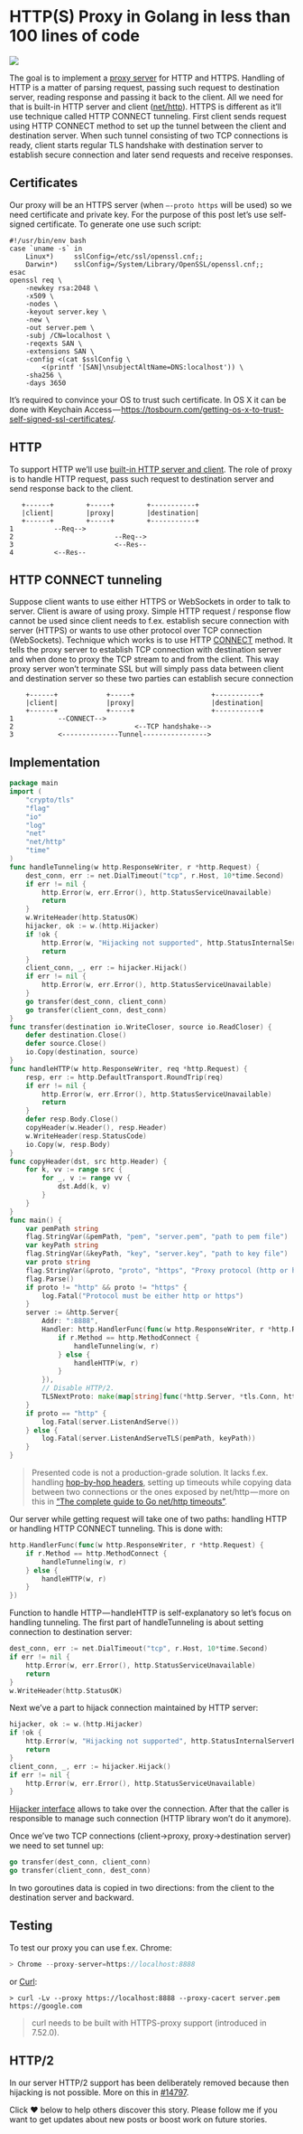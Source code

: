 # HTTP(S) Proxy in Golang in less than 100 lines of code

![](https://cdn-images-1.medium.com/max/1600/1*9FR0CCERIPLgv5SDAFlpOQ.jpeg)

The goal is to implement a [proxy server](https://en.wikipedia.org/wiki/Proxy_server) for HTTP and HTTPS. Handling of HTTP is a matter of parsing request, passing such request to destination server, reading response and passing it back to the client. All we need for that is built-in HTTP server and client ([net/http](https://golang.org/pkg/net/http/)). HTTPS is different as it’ll use technique called HTTP CONNECT tunneling. First client sends request using HTTP CONNECT method to set up the tunnel between the client and destination server. When such tunnel consisting of two TCP connections is ready, client starts regular TLS handshake with destination server to establish secure connection and later send requests and receive responses.

## Certificates

Our proxy will be an HTTPS server (when `—-proto https` will be used) so we need certificate and private key. For the purpose of this post let’s use self-signed certificate. To generate one use such script:

```console
#!/usr/bin/env bash
case `uname -s` in
    Linux*)     sslConfig=/etc/ssl/openssl.cnf;;
    Darwin*)    sslConfig=/System/Library/OpenSSL/openssl.cnf;;
esac
openssl req \
    -newkey rsa:2048 \
    -x509 \
    -nodes \
    -keyout server.key \
    -new \
    -out server.pem \
    -subj /CN=localhost \
    -reqexts SAN \
    -extensions SAN \
    -config <(cat $sslConfig \
        <(printf '[SAN]\nsubjectAltName=DNS:localhost')) \
    -sha256 \
    -days 3650
```
It’s required to convince your OS to trust such certificate. In OS X it can be done with Keychain Access — https://tosbourn.com/getting-os-x-to-trust-self-signed-ssl-certificates/.

## HTTP

To support HTTP we’ll use [built-in HTTP server and client](https://golang.org/pkg/net/http/). The role of proxy is to handle HTTP request, pass such request to destination server and send response back to the client.

```
   +------+        +-----+        +-----------+
   |client|        |proxy|        |destination|
   +------+        +-----+        +-----------+
1          --Req-->       
2                         --Req-->
3                         <--Res--
4          <--Res--
```

## HTTP CONNECT tunneling

Suppose client wants to use either HTTPS or WebSockets in order to talk to server. Client is aware of using proxy. Simple HTTP request / response flow cannot be used since client needs to f.ex. establish secure connection with server (HTTPS) or wants to use other protocol over TCP connection (WebSockets). Technique which works is to use HTTP [CONNECT](https://developer.mozilla.org/en-US/docs/Web/HTTP/Methods/CONNECT) method. It tells the proxy server to establish TCP connection with destination server and when done to proxy the TCP stream to and from the client. This way proxy server won’t terminate SSL but will simply pass data between client and destination server so these two parties can establish secure connection

```
    +------+            +-----+                   +-----------+
    |client|            |proxy|                   |destination| 
    +------+            +-----+                   +-----------+
1           --CONNECT-->       
2                              <--TCP handshake-->
3           <--------------Tunnel---------------->
```

## Implementation

```go
package main
import (
    "crypto/tls"
    "flag"
    "io"
    "log"
    "net"
    "net/http"
    "time"
)
func handleTunneling(w http.ResponseWriter, r *http.Request) {
    dest_conn, err := net.DialTimeout("tcp", r.Host, 10*time.Second)
    if err != nil {
        http.Error(w, err.Error(), http.StatusServiceUnavailable)
        return
    }
    w.WriteHeader(http.StatusOK)
    hijacker, ok := w.(http.Hijacker)
    if !ok {
        http.Error(w, "Hijacking not supported", http.StatusInternalServerError)
        return
    }
    client_conn, _, err := hijacker.Hijack()
    if err != nil {
        http.Error(w, err.Error(), http.StatusServiceUnavailable)
    }
    go transfer(dest_conn, client_conn)
    go transfer(client_conn, dest_conn)
}
func transfer(destination io.WriteCloser, source io.ReadCloser) {
    defer destination.Close()
    defer source.Close()
    io.Copy(destination, source)
}
func handleHTTP(w http.ResponseWriter, req *http.Request) {
    resp, err := http.DefaultTransport.RoundTrip(req)
    if err != nil {
        http.Error(w, err.Error(), http.StatusServiceUnavailable)
        return
    }
    defer resp.Body.Close()
    copyHeader(w.Header(), resp.Header)
    w.WriteHeader(resp.StatusCode)
    io.Copy(w, resp.Body)
}
func copyHeader(dst, src http.Header) {
    for k, vv := range src {
        for _, v := range vv {
            dst.Add(k, v)
        }
    }
}
func main() {
    var pemPath string
    flag.StringVar(&pemPath, "pem", "server.pem", "path to pem file")
    var keyPath string
    flag.StringVar(&keyPath, "key", "server.key", "path to key file")
    var proto string
    flag.StringVar(&proto, "proto", "https", "Proxy protocol (http or https)")
    flag.Parse()
    if proto != "http" && proto != "https" {
        log.Fatal("Protocol must be either http or https")
    }
    server := &http.Server{
        Addr: ":8888",
        Handler: http.HandlerFunc(func(w http.ResponseWriter, r *http.Request) {
            if r.Method == http.MethodConnect {
                handleTunneling(w, r)
            } else {
                handleHTTP(w, r)
            }
        }),
        // Disable HTTP/2.
        TLSNextProto: make(map[string]func(*http.Server, *tls.Conn, http.Handler)),
    }
    if proto == "http" {
        log.Fatal(server.ListenAndServe())
    } else {
        log.Fatal(server.ListenAndServeTLS(pemPath, keyPath))
    }
}
```

> Presented code is not a production-grade solution. It lacks f.ex. handling [hop-by-hop headers](https://developer.mozilla.org/en-US/docs/Web/HTTP/Headers#hbh), setting up timeouts while copying data between two connections or the ones exposed by net/http — more on this in [“The complete guide to Go net/http timeouts”](https://blog.cloudflare.com/the-complete-guide-to-golang-net-http-timeouts/).

Our server while getting request will take one of two paths: handling HTTP or handling HTTP CONNECT tunneling. This is done with:

```go
http.HandlerFunc(func(w http.ResponseWriter, r *http.Request) {
    if r.Method == http.MethodConnect {
        handleTunneling(w, r)
    } else {
        handleHTTP(w, r)
    }
})
```

Function to handle HTTP — handleHTTP is self-explanatory so let’s focus on handling tunneling. The first part of handleTunneling is about setting connection to destination server:

```go
dest_conn, err := net.DialTimeout("tcp", r.Host, 10*time.Second)
if err != nil {
    http.Error(w, err.Error(), http.StatusServiceUnavailable)
    return
}
w.WriteHeader(http.StatusOK)
```

Next we’ve a part to hijack connection maintained by HTTP server:

```go
hijacker, ok := w.(http.Hijacker)
if !ok {
    http.Error(w, "Hijacking not supported", http.StatusInternalServerError)
    return
}
client_conn, _, err := hijacker.Hijack()
if err != nil {
    http.Error(w, err.Error(), http.StatusServiceUnavailable)
}
```

[Hijacker interface](https://golang.org/pkg/net/http/#Hijacker) allows to take over the connection. After that the caller is responsible to manage such connection (HTTP library won’t do it anymore).

Once we’ve two TCP connections (client→proxy, proxy→destination server) we need to set tunnel up:

```go
go transfer(dest_conn, client_conn)
go transfer(client_conn, dest_conn)
```

In two goroutines data is copied in two directions: from the client to the destination server and backward.

## Testing

To test our proxy you can use f.ex. Chrome:

```go
> Chrome --proxy-server=https://localhost:8888
```

or [Curl](https://github.com/curl/curl):

```
> curl -Lv --proxy https://localhost:8888 --proxy-cacert server.pem https://google.com
```

> curl needs to be built with HTTPS-proxy support (introduced in 7.52.0).

## HTTP/2

In our server HTTP/2 support has been deliberately removed because then hijacking is not possible. More on this in [#14797](https://github.com/golang/go/issues/14797#issuecomment-196103814).


Click ❤ below to help others discover this story. Please follow me if you want to get updates about new posts or boost work on future stories.
